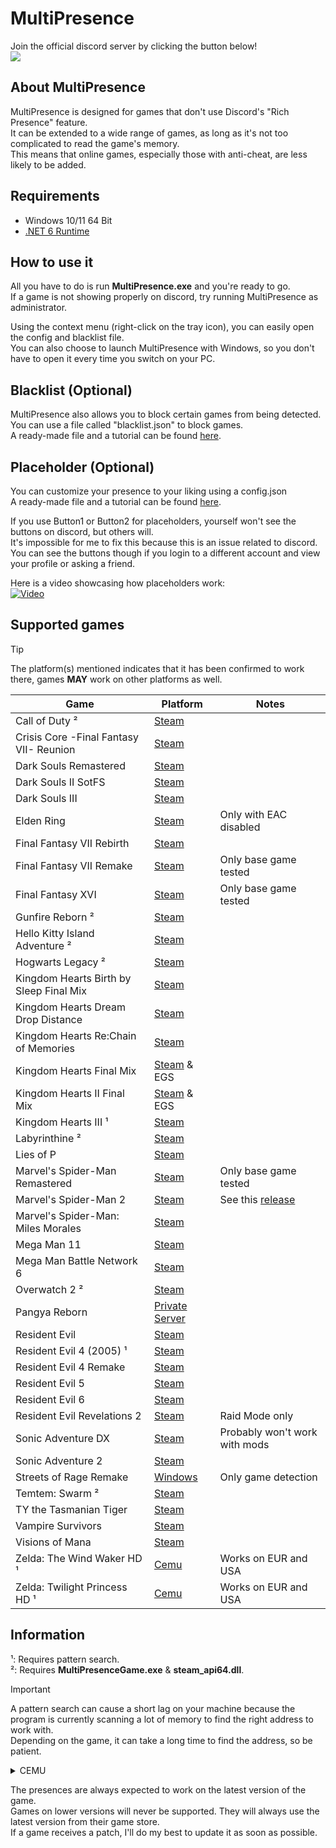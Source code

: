 # MultiPresence
Join the official discord server by clicking the button below!  
[![](https://dcbadge.limes.pink/api/server/https://discord.gg/AC6rVgV2Jj)](https://discord.gg/AC6rVgV2Jj)

## About MultiPresence
MultiPresence is designed for games that don't use Discord's "Rich Presence" feature.  
It can be extended to a wide range of games, as long as it's not too complicated to read the game's memory.  
This means that online games, especially those with anti-cheat, are less likely to be added.

## Requirements  
- Windows 10/11 64 Bit
- [.NET 6 Runtime](https://dotnet.microsoft.com/en-us/download/dotnet/6.0)

## How to use it
All you have to do is run **MultiPresence.exe** and you're ready to go.  
If a game is not showing properly on discord, try running MultiPresence as administrator.    

Using the context menu (right-click on the tray icon), you can easily open the config and blacklist file.  
You can also choose to launch MultiPresence with Windows, so you don't have to open it every time you switch on your PC.
 
## Blacklist (Optional)
MultiPresence also allows you to block certain games from being detected.  
You can use a file called "blacklist.json" to block games.  
A ready-made file and a tutorial can be found [here](https://github.com/Dekirai/MultiPresence/wiki/Blacklist).

## Placeholder (Optional)
You can customize your presence to your liking using a config.json  
A ready-made file and a tutorial can be found [here](https://github.com/Dekirai/MultiPresence/wiki/Config).    

If you use Button1 or Button2 for placeholders, yourself won't see the buttons on discord, but others will.  
It's impossible for me to fix this because this is an issue related to discord.  
You can see the buttons though if you login to a different account and view your profile or asking a friend.    

Here is a video showcasing how placeholders work:  
[![Video](https://img.youtube.com/vi/x0avvmvQ5BQ/0.jpg)](https://www.youtube.com/watch?v=x0avvmvQ5BQ)
 
## Supported games
> [!TIP]
> The platform(s) mentioned indicates that it has been confirmed to work there, games **MAY** work on other platforms as well.

|Game|Platform|Notes|
|--|--|--|
|Call of Duty ²|[Steam](https://store.steampowered.com/app/1938090/Call_of_Duty/)||
|Crisis Core -Final Fantasy VII- Reunion|[Steam](https://store.steampowered.com/app/1608070/CRISIS_CORE_FINAL_FANTASY_VII_REUNION/)||
|Dark Souls Remastered|[Steam](https://store.steampowered.com/app/570940/DARK_SOULS_REMASTERED/)||
|Dark Souls II SotFS|[Steam](https://store.steampowered.com/app/335300/DARK_SOULS_II_Scholar_of_the_First_Sin/)||
|Dark Souls III|[Steam](https://store.steampowered.com/app/374320/DARK_SOULS_III/)||
|Elden Ring|[Steam](https://store.steampowered.com/app/1245620/ELDEN_RING/)|Only with EAC disabled|
|Final Fantasy VII Rebirth|[Steam](https://store.steampowered.com/app/2909400/FINAL_FANTASY_VII_REBIRTH/)||
|Final Fantasy VII Remake|[Steam](https://store.steampowered.com/app/1462040/FINAL_FANTASY_VII_REMAKE_INTERGRADE/)|Only base game tested|
|Final Fantasy XVI|[Steam](https://store.steampowered.com/app/2515020/FINAL_FANTASY_XVI/)|Only base game tested|
|Gunfire Reborn ²|[Steam](https://store.steampowered.com/app/1217060/Gunfire_Reborn/)||
|Hello Kitty Island Adventure ²|[Steam](https://store.steampowered.com/app/2495100/Hello_Kitty_Island_Adventure/)||
|Hogwarts Legacy ²|[Steam](https://store.steampowered.com/app/990080/Hogwarts_Legacy/)||
|Kingdom Hearts Birth by Sleep Final Mix|[Steam](https://store.steampowered.com/app/2552430/KINGDOM_HEARTS_HD_1525_ReMIX/)||
|Kingdom Hearts Dream Drop Distance|[Steam](https://store.steampowered.com/app/2552440/KINGDOM_HEARTS_HD_28_Final_Chapter_Prologue/)||
|Kingdom Hearts Re:Chain of Memories|[Steam](https://store.steampowered.com/app/2552430/KINGDOM_HEARTS_HD_1525_ReMIX/)||
|Kingdom Hearts Final Mix|[Steam](https://store.steampowered.com/app/2552430/KINGDOM_HEARTS_HD_1525_ReMIX/) & EGS||
|Kingdom Hearts II Final Mix|[Steam](https://store.steampowered.com/app/2552430/KINGDOM_HEARTS_HD_1525_ReMIX/) & EGS||
|Kingdom Hearts III ¹|[Steam](https://store.steampowered.com/app/2552450/KINGDOM_HEARTS_III__Re_Mind_DLC/)||
|Labyrinthine ²|[Steam](https://store.steampowered.com/app/1302240/Labyrinthine/)||
|Lies of P|[Steam](https://store.steampowered.com/app/1627720/Lies_of_P/)||
|Marvel's Spider-Man Remastered|[Steam](https://store.steampowered.com/app/1817070/Marvels_SpiderMan_Remastered/)|Only base game tested|
|Marvel's Spider-Man 2|[Steam](https://store.steampowered.com/app/2651280/Marvels_SpiderMan_2/)|See this [release](https://github.com/Dekirai/MultiPresence/releases/tag/10.02.2025)|
|Marvel's Spider-Man: Miles Morales|[Steam](https://store.steampowered.com/app/1817190/Marvels_SpiderMan_Miles_Morales/)| |
|Mega Man 11|[Steam](https://store.steampowered.com/app/742300/Mega_Man_11/)| |
|Mega Man Battle Network 6|[Steam](https://store.steampowered.com/app/1798020/Mega_Man_Battle_Network_Legacy_Collection_Vol_2/)| |
|Overwatch 2 ²|[Steam](https://store.steampowered.com/app/2357570/Overwatch_2/)||
|Pangya Reborn|[Private Server](https://www.pangyareborn.com/)| |
|Resident Evil|[Steam](https://store.steampowered.com/app/304240/Resident_Evil/)| |
|Resident Evil 4 (2005) ¹|[Steam](https://store.steampowered.com/app/254700/Resident_Evil_4/)||
|Resident Evil 4 Remake|[Steam](https://store.steampowered.com/app/2050650/Resident_Evil_4/)||
|Resident Evil 5|[Steam](https://store.steampowered.com/app/21690/Resident_Evil_5/)| |
|Resident Evil 6|[Steam](https://store.steampowered.com/app/221040/Resident_Evil_6/)| |
|Resident Evil Revelations 2|[Steam](https://store.steampowered.com/app/287290/Resident_Evil_Revelations_2/)|Raid Mode only|
|Sonic Adventure DX|[Steam](https://store.steampowered.com/app/71250/Sonic_Adventure_DX/)|Probably won't work with mods|
|Sonic Adventure 2|[Steam](https://store.steampowered.com/app/213610/Sonic_Adventure_2/)| |
|Streets of Rage Remake|[Windows](https://sorr.forumotion.net/t838-new-streets-of-rage-remake-v5-2-download-and-info)|Only game detection|
|Temtem: Swarm ²|[Steam](https://store.steampowered.com/app/2510960/Temtem_Swarm/)||
|TY the Tasmanian Tiger|[Steam](https://store.steampowered.com/app/411960/TY_the_Tasmanian_Tiger/)| |
|Vampire Survivors|[Steam](https://store.steampowered.com/app/1794680/Vampire_Survivors/)| |
|Visions of Mana|[Steam](https://store.steampowered.com/app/2490990/Visions_of_Mana/)| |
|Zelda: The Wind Waker HD ¹|[Cemu](https://wiki.cemu.info/wiki/The_Legend_of_Zelda:_The_Wind_Waker_HD)|Works on EUR and USA|
|Zelda: Twilight Princess HD ¹|[Cemu](https://wiki.cemu.info/wiki/The_Legend_of_Zelda:_Twilight_Princess_HD)|Works on EUR and USA|

## Information
¹: Requires pattern search.  
²: Requires **MultiPresenceGame.exe** & **steam_api64.dll**.
> [!IMPORTANT]  
> A pattern search can cause a short lag on your machine because the program is currently scanning a lot of memory to find the right address to work with.  
> Depending on the game, it can take a long time to find the address, so be patient.  
<details>
<summary>CEMU</summary>
You have to disable the "Discord Presence" option found in Options -> General settings.<br />
</details>  

The presences are always expected to work on the latest version of the game.  
Games on lower versions will never be supported. They will always use the latest version from their game store.  
If a game receives a patch, I'll do my best to update it as soon as possible.       
